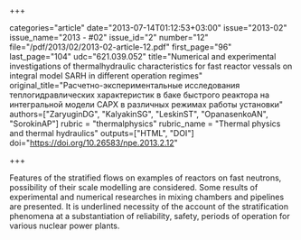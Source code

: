 +++

categories="article"
date="2013-07-14T01:12:53+03:00"
issue="2013-02"
issue_name="2013 - #02"
issue_id="2"
number="12"
file="/pdf/2013/02/2013-02-article-12.pdf"
first_page="96"
last_page="104"
udc="621.039.052"
title="Numerical and experimental investigations of thermalhydraulic characteristics for fast reactor vessals on integral model SARH in different operation regimes"
original_title="Расчетно-экспериментальные исследования теплогидравлических характеристик в баке быстрого реактора на интегральной модели САРХ в различных режимах работы установки"
authors=["ZaryuginDG", "KalyakinSG", "LeskinST", "OpanasenkoAN", "SorokinAP"]
rubric = "thermalphysics"
rubric_name = "Thermal physics and thermal hydraulics"
outputs=["HTML", "DOI"]
doi="https://doi.org/10.26583/npe.2013.2.12"

+++

Features of the stratified flows on examples of reactors on fast neutrons, possibility of their scale modelling are considered. Some results of experimental and numerical researches in mixing chambers and pipelines are presented. It is underlined necessity of the account of the stratification phenomena at a substantiation of reliability, safety, periods of operation for various nuclear power plants.